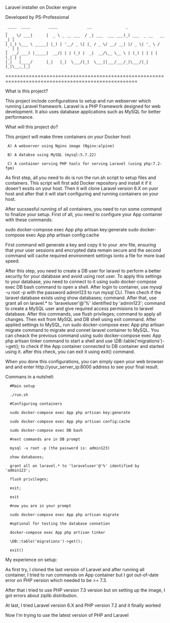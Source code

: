 Laravel installer on Docker engine

Developed by PS-Professional

     ____  ____        ____             __               _                   _ 
    |  _ \/ ___|      |  _ \ _ __ ___  / _| ___  ___ ___(_) ___  _ __   __ _| |
    | |_) \___ \ _____| |_) | '__/ _ \| |_ / _ \/ __/ __| |/ _ \| '_ \ / _` | |
    |  __/ ___) |_____|  __/| | | (_) |  _|  __/\__ \__ \ | (_) | | | | (_| | |
    |_|   |____/      |_|   |_|  \___/|_|  \___||___/___/_|\___/|_| |_|\__,_|_|

===================================================================================================


What is this project?


This project inclode configurations to setup and run webserver which running Laravel framework. Laravel is a PHP Framework designed for web development. It also uses database applications such as MySQL for better performance.


What will this project do?


This project will make three containers on your Docker host:

     A) A webserver using Nginx image (Nginx:alpine)

     B) A databse using MySQL (mysql:5.7.22)

     C) A container serving PHP tools for serving Laravel (using php:7.2-fpm)

As first step, all you need to do is run the run.sh script to setup files and containers. This script will first add Docker repository and install it if it dosen't exsits on your host. Then it will clone Laravel version 6.X on yuor host and after that it will start configuring and running containers on your host.

After sucssesful running of all containers, you need to run some command to finalize your setup. First of all, you need to configure your App container with these commands:

sudo docker-compose exec App php artisan key:generate
sudo docker-compose exec App php artisan config:cache

First command will generate a key and copy it to your .env file, ensuring that your user sessions and encrypted data remain secure and the second command will cache required environment settings ionto a file for more load speed.

After this step, you need to create a DB user for laravel to perform a better security for your database and avoid using root user. To apply this settings to your database, you need to connect to it using sudo docker-compose exec DB bash command to open a shell. After login to container, use mysql -u root -p with the password admin123 to run mysql CLI. Then chech if the laravel database exists using show databases; command. After that, use grant all on laravel.* to 'laraveluser'@'%' identified by 'admin123'; command to create a MySQL user and give required access permisions to laravel database. After this commands, use flush privileges; command to apply all changes. Then exit from MySQL and DB shell using exit command. After applied settings to MySQL, run sudo docker-compose exec App php artisan migrate command to migrate and connet laravel container to MySQL. You can cheack the previous command using sudo docker-compose exec App php artisan tinker command to start a shell and use \DB::table('migrations')->get(); to check if the App container connected to DB container and started using it. after this check, you can exit it using exit() command.

When you done this configurations, you can simply open your web browser and and enter http://your_server_ip:8000 address to see your final result.


Commans in a nutshell:


      #Main setup

      ./run.sh

      #Configuring containers

      sudo docker-compose exec App php artisan key:generate

      sudo docker-compose exec App php artisan config:cache

      sudo docker-compose exec DB bash 

      #next commands are in DB prompt

      mysql -u root -p (the password is: admin123)

      show databases;

      grant all on laravel.* to 'laraveluser'@'%' identified by 'admin123';

      flush privileges;

      exit;

      exit

      #now you are in your prompt

      sudo docker-compose exec App php artisan migrate

      #optional for testing the database connetion

      docker-compose exec App php artisan tinker

      \DB::table('migrations')->get();

      exit()


My experience on setup:


As first try, I cloned the last version of Laravel and after running all container, I tried to run commands on App container but I got out-of-date error on PHP version which needed to be >= 7.3. 

After that i tried to use PHP version 7.3 version but on setting up the image, I got errors about ziplib distribution.

At last, I tried Laravel version 6.X and PHP version 7.2 and it finally worked

Now I'm trying to use the latest version of PHP and Laravel
